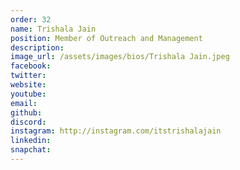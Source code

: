 ```yaml
---
order: 32
name: Trishala Jain
position: Member of Outreach and Management
description: 
image_url: /assets/images/bios/Trishala Jain.jpeg
facebook: 
twitter: 
website: 
youtube: 
email: 
github: 
discord: 
instagram: http://instagram.com/itstrishalajain
linkedin: 
snapchat: 
---
```

